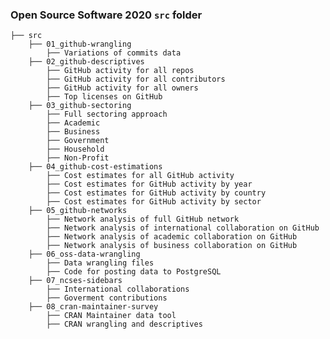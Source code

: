 
### Open Source Software 2020 `src` folder

    ├── src
        ├── 01_github-wrangling
            ├── Variations of commits data 
        ├── 02_github-descriptives
            ├── GitHub activity for all repos 
            ├── GitHub activity for all contributors
            ├── GitHub activity for all owners
            ├── Top licenses on GitHub 
        ├── 03_github-sectoring
            ├── Full sectoring approach
            ├── Academic 
            ├── Business
            ├── Government
            ├── Household
            ├── Non-Profit
        ├── 04_github-cost-estimations
            ├── Cost estimates for all GitHub activity 
            ├── Cost estimates for GitHub activity by year
            ├── Cost estimates for GitHub activity by country
            ├── Cost estimates for GitHub activity by sector
        ├── 05_github-networks 
            ├── Network analysis of full GitHub network 
            ├── Network analysis of international collaboration on GitHub
            ├── Network analysis of academic collaboration on GitHub
            ├── Network analysis of business collaboration on GitHub
        ├── 06_oss-data-wrangling 
            ├── Data wrangling files
            ├── Code for posting data to PostgreSQL
        ├── 07_ncses-sidebars 
            ├── International collaborations 
            ├── Goverment contributions 
        ├── 08_cran-maintainer-survey
            ├── CRAN Maintainer data tool
            ├── CRAN wrangling and descriptives
